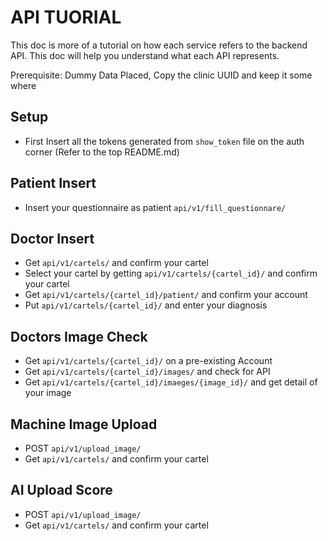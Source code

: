 # API TUORIAL
This doc is more of a tutorial on how each service refers to the backend API.
This doc will help you understand what each API represents.

Prerequisite: Dummy Data Placed, Copy the clinic UUID and keep it some where

## Setup
- First Insert all the tokens generated from `show_token` file on the auth corner (Refer to the top README.md)

## Patient Insert
- Insert your questionnaire as patient `api/v1/fill_questionnare/`

## Doctor Insert
- Get `api/v1/cartels/` and confirm your cartel
- Select your cartel by getting `api/v1/cartels/{cartel_id}/` and confirm your cartel
- Get `api/v1/cartels/{cartel_id}/patient/` and confirm your account
- Put `api/v1/cartels/{cartel_id}/` and enter your diagnosis

## Doctors Image Check
- Get `api/v1/cartels/{cartel_id}/` on a pre-existing Account
- Get `api/v1/cartels/{cartel_id}/images/` and check for API
- Get `api/v1/cartels/{cartel_id}/imaeges/{image_id}/` and get detail of your image

## Machine Image Upload
- POST `api/v1/upload_image/`
- Get `api/v1/cartels/` and confirm your cartel

## AI Upload Score
- POST `api/v1/upload_image/`
- Get `api/v1/cartels/` and confirm your cartel